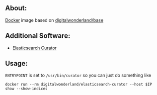 ## About:

[Docker](http://www.docker.com/) image based on [digitalwonderland/base](https://registry.hub.docker.com/u/digitalwonderland/base/)

## Additional Software:

* [Elasticsearch Curator](https://github.com/elasticsearch/curator)

## Usage:

```ENTRYPOINT``` is set to ```/usr/bin/curator``` so you can just do something like

```
docker run --rm digitalwonderland/elasticsearch-curator --host $IP show --show-indices
```
